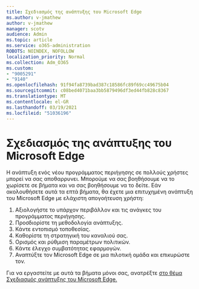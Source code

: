 ```yaml
---
title: Σχεδιασμός της ανάπτυξης του Microsoft Edge
ms.author: v-jmathew
author: v-jmathew
manager: scotv
audience: Admin
ms.topic: article
ms.service: o365-administration
ROBOTS: NOINDEX, NOFOLLOW
localization_priority: Normal
ms.collection: Adm_O365
ms.custom:
- "9005291"
- "9140"
ms.openlocfilehash: 91f94fa8739bad387c18586fc89f69cc49675b04
ms.sourcegitcommit: c08bed4071baa3bb5879496df3ed44fb828c8367
ms.translationtype: MT
ms.contentlocale: el-GR
ms.lasthandoff: 03/19/2021
ms.locfileid: "51036196"
---
```

# <a name="plan-your-deployment-of-microsoft-edge"></a>Σχεδιασμός της ανάπτυξης του Microsoft Edge

Η ανάπτυξη ενός νέου προγράμματος περιήγησης σε πολλούς χρήστες μπορεί να σας αποθαρρυνει. Μπορούμε να σας βοηθήσουμε να το χωρίσετε σε βήματα και να σας βοηθήσουμε να το δείτε. Εάν ακολουθήσετε αυτά τα επτά βήματα, θα έχετε μια επιτυχημένη ανάπτυξη του Microsoft Edge με ελάχιστη απογοήτευση χρήστη:

1. Αξιολογήστε το υπάρχον περιβάλλον και τις ανάγκες του προγράμματος περιήγησης.
2. Προσδιορίστε τη μεθοδολογία ανάπτυξης.
3. Κάντε εντοπισμό τοποθεσίας.
4. Καθορίστε τη στρατηγική του καναλιού σας.
5. Ορισμός και ρύθμιση παραμέτρων πολιτικών.
6. Κάντε έλεγχο συμβατότητας εφαρμογών.
7. Αναπτύξτε τον Microsoft Edge σε μια πιλοτική ομάδα και επικυρώστε τον.

Για να εργαστείτε με αυτά τα βήματα μόνοι σας, ανατρέξτε [στο θέμα Σχεδιασμός ανάπτυξης του Microsoft Edge.](https://go.microsoft.com/fwlink/?linkid=2129990)
